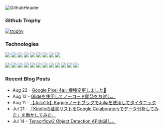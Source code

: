 ![GithubHeader](https://user-images.githubusercontent.com/37477845/92315782-e1255d80-f025-11ea-80e0-e62fc08c7a1e.gif)

### Github Trophy
[![trophy](https://github-profile-trophy.vercel.app/?username=Kazuhito00&rank=SSS,SS,S,AAA,AA,A,B,C,SECRET)](https://github.com/ryo-ma/github-profile-trophy)

### Technologies 
<img src="https://img.shields.io/badge/C Lang-222222.svg?logo=c&style=flat"> <img src="https://img.shields.io/badge/C++-00599C.svg?logo=c%2B%2B&style=flat"> <img src="https://img.shields.io/badge/C%23-239120.svg?logo=C%20Sharp&style=flat"> <img src="https://img.shields.io/badge/Python-f9d64e.svg?logo=python&style=flat"> <img src="https://img.shields.io/badge/Julia-a577bd.svg?logo=julia&style=flat"> <img src="https://img.shields.io/badge/MATLAB-0076A8.svg?logo=mathworks&style=flat"> <img src="https://img.shields.io/badge/HTML5-CCCCCC.svg?logo=html5&style=flat">
 <img src="https://img.shields.io/badge/CSS3-1572B6.svg?logo=css3&style=flat"> <img src="https://img.shields.io/badge/javascript-222222.svg?logo=javascript&style=flat">
 
 <img src="https://img.shields.io/badge/TesorFlow-aa4c00.svg?logo=tensorflow&style=flat"> <img src="https://img.shields.io/badge/PyTorch-aa381e.svg?logo=pytorch&style=flat">
 <img src="https://img.shields.io/badge/Raspberry%20Pi-C51A4A.svg?logo=Raspberry%20Pi&style=flat"> <img src="https://img.shields.io/badge/Arduino-CCCCCC.svg?logo=Arduino&style=flat"> <img src="https://img.shields.io/badge/PowerPoint-B7472A.svg?logo=Microsoft%20PowerPoint&style=flat"> <img src="https://img.shields.io/badge/Prezi-CCCCCC.svg?logo=prezi&style=flat"> <img src="https://img.shields.io/badge/Qt-CCCCCC.svg?logo=qt&style=flat"> <img src="https://img.shields.io/badge/Unity-000000.svg?logo=unity&style=flat"> <img src="https://img.shields.io/badge/Android-CCCCCC.svg?logo=android&style=flat"> <img src="https://img.shields.io/badge/Amazon%20AWS-232F3E.svg?logo=Amazon%20AWS&style=flat"> <img src="https://img.shields.io/badge/Microsoft%20Azure-00a5ff.svg?logo=Microsoft%20Azure&style=flat"> <img src="https://img.shields.io/badge/Kaggle-21eaff.svg?logo=kaggle&style=flat">

### Recent Blog Posts
<!-- feed start -->
- Aug 22 - [Google Pixel 4aに機種変更しました🦔](https://kazuhito00.hatenablog.com/entry/2020/08/22/220824)
- Aug 12 - [Glideを使用してノーコード開発をお試し。](https://kazuhito00.hatenablog.com/entry/2020/08/13/022545)
- Aug 11 - [【Julia1.5】KaggleノートブックでJuliaを使用してタイタニック](https://kazuhito00.hatenablog.com/entry/2020/08/11/152130)
- Jul 21 - [「Kindleの蔵書リストをGoogle Colaboratoryでデータ分析してみた」を動かしてみた。](https://kazuhito00.hatenablog.com/entry/2020/07/22/002945)
- Jul 14 - [Tensorflow2 Object Detection APIお試し。](https://kazuhito00.hatenablog.com/entry/2020/07/14/225531)
<!-- feed end -->


<!--
**Kazuhito00/Kazuhito00** is a ✨ _special_ ✨ repository because its `README.md` (this file) appears on your GitHub profile.
### Hi there 👋

Here are some ideas to get you started:

- 🔭 I’m currently working on ...
- 🌱 I’m currently learning ...
- 👯 I’m looking to collaborate on ...
- 🤔 I’m looking for help with ...
- 💬 Ask me about ...
- 📫 How to reach me: ...
- 😄 Pronouns: ...
- ⚡ Fun fact: ...
-->
